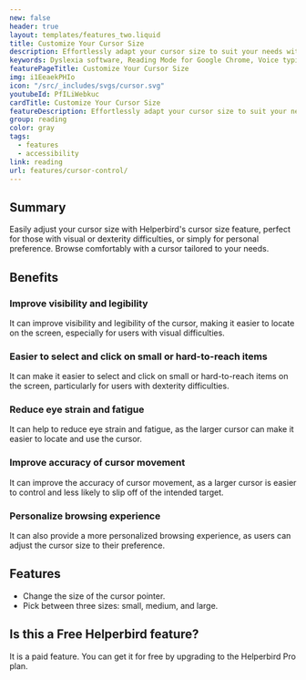 ```yaml
---
new: false
header: true
layout: templates/features_two.liquid
title: Customize Your Cursor Size
description: Effortlessly adapt your cursor size to suit your needs with Helperbird's Cursor Size feature. Ideal for users with visual or dexterity challenges, as well as those who prefer a personalized browsing experience Download today on Chrome, Edge, Firefox, iPhone, and iPad.
keywords: Dyslexia software, Reading Mode for Google Chrome, Voice typing for Chrome, Text to speech for Chrome, text reader, Immersive Reader, dyslexia fonts, accessibility software, dyslexia software, Helperbird for Edge, Helperbird for Firefox, Helperbird for Chrome, Opendyslexic for Chrome, OpenDyslexic
featurePageTitle: Customize Your Cursor Size
img: i1EeaekPHIo
icon: "/src/_includes/svgs/cursor.svg"
youtubeId: PfILiWebkuc
cardTitle: Customize Your Cursor Size
featureDescription: Effortlessly adapt your cursor size to suit your needs with Helperbird's Cursor Size feature. Ideal for users with visual or dexterity challenges, as well as those who prefer a personalized browsing experience.
group: reading
color: gray
tags: 
  - features
  - accessibility
link: reading
url: features/cursor-control/
---
```






## Summary
Easily adjust your cursor size with Helperbird's cursor size feature, perfect for those with visual or dexterity difficulties, or simply for personal preference. Browse comfortably with a cursor tailored to your needs.

## Benefits

###  Improve visibility and legibility
It can improve visibility and legibility of the cursor, making it easier to locate on the screen, especially for users with visual difficulties.

### Easier to select and click on small or hard-to-reach items
It can make it easier to select and click on small or hard-to-reach items on the screen, particularly for users with dexterity difficulties.

### Reduce eye strain and fatigue
It can help to reduce eye strain and fatigue, as the larger cursor can make it easier to locate and use the cursor.

### Improve accuracy of cursor movement
It can improve the accuracy of cursor movement, as a larger cursor is easier to control and less likely to slip off of the intended target.

### Personalize browsing experience
It can also provide a more personalized browsing experience, as users can adjust the cursor size to their preference.


## Features

- Change the size of the cursor pointer.
- Pick between three sizes: small, medium, and large.

## Is this a Free Helperbird feature?
It is a paid feature. You can get it for free by upgrading to the Helperbird Pro plan.





















